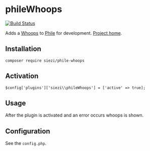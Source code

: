 # phileWhoops

[![Build Status](https://travis-ci.org/Schlaefer/phileWhoops.svg?branch=master)](https://travis-ci.org/Schlaefer/phileWhoops)

Adds a [Whoops](https://github.com/filp/whoops/) to [Phile](https://github.com/PhileCMS/Phile) for development. [Project home](https://github.com/Schlaefer/phileWhoops).

## Installation

```
composer require siezi/phile-whoops
```

## Activation

```
$config['plugins']['siezi\\phileWhoops'] = ['active' => true];
```

## Usage

After the plugin is activated and an error occurs whoops is shown.

## Configuration

See the `config.php`.
